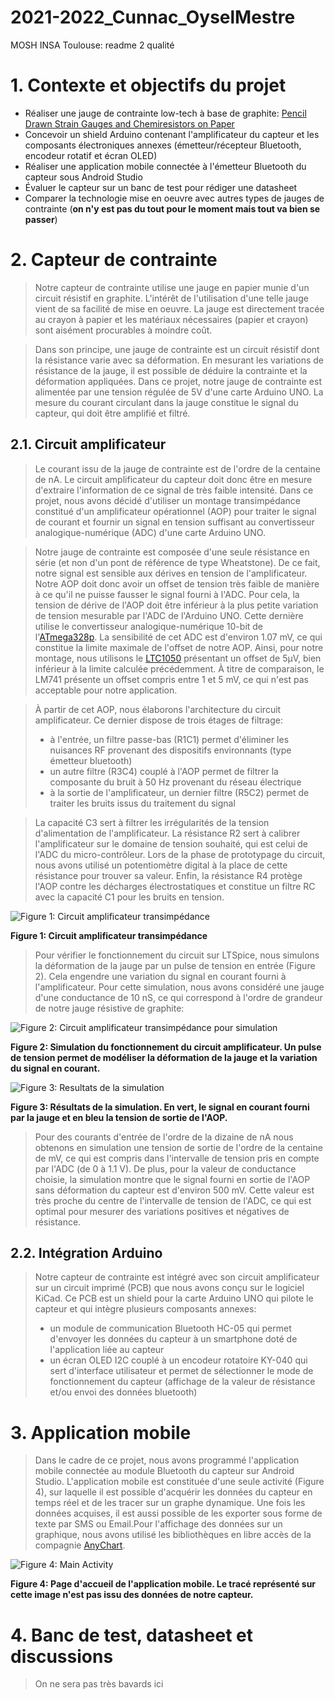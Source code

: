 # 2021-2022_Cunnac_OyselMestre

MOSH INSA Toulouse: readme 2 qualité

# 1. Contexte et objectifs du projet

- Réaliser une jauge de contrainte low-tech à base de graphite: [Pencil Drawn Strain Gauges and Chemiresistors on Paper](https://www.researchgate.net/publication/259846610_Pencil_Drawn_Strain_Gauges_and_Chemiresistors_on_Paper)
- Concevoir un shield Arduino contenant l'amplificateur du capteur et les composants électroniques annexes (émetteur/récepteur Bluetooth, encodeur rotatif et écran OLED)
- Réaliser une application mobile connectée à l'émetteur Bluetooth du capteur sous Android Studio
- Évaluer le capteur sur un banc de test pour rédiger une datasheet
- Comparer la technologie mise en oeuvre avec autres types de jauges de contrainte (**on n'y est pas du tout pour le moment mais tout va bien se passer**)

# 2. Capteur de contrainte

> Notre capteur de contrainte utilise une jauge en papier munie d'un circuit résistif en graphite. L'intérêt de l'utilisation d'une telle jauge vient de sa facilité de mise en oeuvre. La jauge est directement tracée au crayon à papier et les matériaux nécessaires (papier et crayon) sont aisément procurables à moindre coût. 

> Dans son principe, une jauge de contrainte est un circuit résistif dont la résistance varie avec sa déformation. En mesurant les variations de résistance de la jauge, il est possible de déduire la contrainte et la déformation appliquées. Dans ce projet, notre jauge de contrainte est alimentée par une tension régulée de 5V d'une carte Arduino UNO. La mesure du courant circulant dans la jauge constitue le signal du capteur, qui doit être amplifié et filtré.

  ## 2.1. Circuit amplificateur
 
 > Le courant issu de la jauge de contrainte est de l'ordre de la centaine de nA. Le circuit amplificateur du capteur doit donc être en mesure d'extraire l'information de ce signal de très faible intensité.
 > Dans ce projet, nous avons décidé d'utiliser un montage transimpédance constitué d'un amplificateur opérationnel (AOP) pour traiter le signal de courant et fournir un signal en tension suffisant au convertisseur analogique-numérique (ADC) d'une carte Arduino UNO.
 
 >   Notre jauge de contrainte est composée d'une seule résistance en série (et non d'un pont de référence de type Wheatstone). De ce fait, notre signal est sensible aux dérives en tension de l'amplificateur. Notre AOP doit donc avoir un offset de tension très faible de manière à ce qu'il ne puisse fausser le signal fourni à l'ADC. Pour cela, la tension de dérive de l'AOP doit être inférieur à la plus petite variation de tension mesurable par l'ADC de l'Arduino UNO. Cette dernière utilise le convertisseur analogique-numérique 10-bit de l'[ATmega328p](https://ww1.microchip.com/downloads/en/DeviceDoc/Atmel-7810-Automotive-Microcontrollers-ATmega328P_Datasheet.pdf). La sensibilité de cet ADC est d'environ 1.07 mV, ce qui constitue la limite maximale de l'offset de notre AOP. Ainsi, pour notre montage, nous utilisons le [LTC1050](https://www.analog.com/media/en/technical-documentation/data-sheets/1050fb.pdf) présentant un offset de 5µV, bien inférieur à la limite calculée précédemment. À titre de comparaison, le LM741 présente un offset compris entre 1 et 5 mV, ce qui n'est pas acceptable pour notre application. 
 
 >   À partir de cet AOP, nous élaborons l'architecture du circuit amplificateur. Ce dernier dispose de trois étages de filtrage:
 >   - à l'entrée, un filtre passe-bas (R1C1) permet d'éliminer les nuisances RF provenant des dispositifs environnants (type émetteur bluetooth)
 >   - un autre filtre (R3C4) couplé à l'AOP permet de filtrer la composante du bruit à 50 Hz provenant du réseau électrique
 >   - à la sortie de l'amplificateur, un dernier filtre (R5C2) permet de traiter les bruits issus du traitement du signal

 >   La capacité C3 sert à filtrer les irrégularités de la tension d'alimentation de l'amplificateur. La résistance R2 sert à calibrer l'amplificateur sur le domaine de tension souhaité, qui est celui de l'ADC du micro-contrôleur. Lors de la phase de prototypage du circuit, nous avons utilisé un potentiomètre digital à la place de cette résistance pour trouver sa valeur. Enfin, la résistance R4 protège l'AOP contre les décharges électrostatiques et constitue un filtre RC avec la capacité C1 pour les bruits en tension.

![Figure 1: Circuit amplificateur transimpédance](analog_circuit.JPG "Circuit amplificateur transimpédance")

**Figure 1: Circuit amplificateur transimpédance**
 
> Pour vérifier le fonctionnement du circuit sur LTSpice, nous simulons la déformation de la jauge par un pulse de tension en entrée (Figure 2). Cela engendre une variation du signal en courant fourni à l'amplificateur. Pour cette simulation, nous avons considéré une jauge d'une conductance de 10 nS, ce qui correspond à l'ordre de grandeur de notre jauge résistive de graphite:

![Figure 2: Circuit amplificateur transimpédance pour simulation](analog_circuit_simulation.JPG "Circuit amplificateur transimpédance")

**Figure 2: Simulation du fonctionnement du circuit amplificateur. Un pulse de tension permet de modéliser la déformation de la jauge et la variation du signal en courant.**
 

![Figure 3: Resultats de la simulation](simulation_Iin_Vout.JPG)

**Figure 3: Résultats de la simulation. En vert, le signal en courant fourni par la jauge et en bleu la tension de sortie de l'AOP.**

> Pour des courants d'entrée de l'ordre de la dizaine de nA nous obtenons en simulation une tension de sortie de l'ordre de la centaine de mV, ce qui est compris dans l'intervalle de tension pris en compte par l'ADC (de 0 à 1.1 V). De plus, pour la valeur de conductance choisie, la simulation montre que le signal fourni en sortie de l'AOP sans déformation du capteur est d'environ 500 mV. Cette valeur est très proche du centre de l'intervalle de tension de l'ADC, ce qui est optimal pour mesurer des variations positives et négatives de résistance.

  ## 2.2. Intégration Arduino
  > Notre capteur de contrainte est intégré avec son circuit amplificateur sur un circuit imprimé (PCB) que nous avons conçu sur le logiciel KiCad. Ce PCB est un shield pour la carte Arduino UNO qui pilote le capteur et qui intègre plusieurs composants annexes:
  > - un module de communication Bluetooth HC-05 qui permet d'envoyer les données du capteur à un smartphone doté de l'application liée au capteur
  > - un écran OLED I2C couplé à un encodeur rotatoire KY-040 qui sert d'interface utilisateur et permet de sélectionner le mode de fonctionnement du capteur (affichage de la valeur de résistance et/ou envoi des données bluetooth)  
# 3. Application mobile
  > Dans le cadre de ce projet, nous avons programmé l'application mobile connectée au module Bluetooth du capteur sur Android Studio. L'application mobile est constituée d'une seule activité (Figure 4), sur laquelle il est possible d'acquérir les données du capteur en temps réel et de les tracer sur un graphe dynamique. Une fois les données acquises, il est aussi possible de les exporter sous forme de texte par SMS ou Email.Pour l'affichage des données sur un graphique, nous avons utilisé les bibliothèques en libre accès de la compagnie [AnyChart](https://www.anychart.com/).

![Figure 4: Main Activity](SensorApp_screenshot.JPG)

**Figure 4: Page d'accueil de l'application mobile. Le tracé représenté sur cette image n'est pas issu des données de notre capteur.**


# 4. Banc de test, datasheet et discussions
  > On ne sera pas très bavards ici
